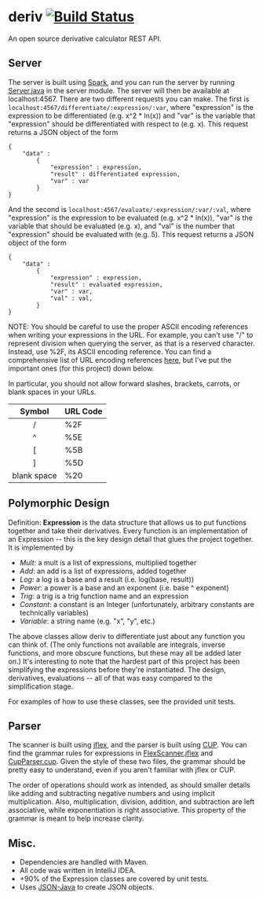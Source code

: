 # deriv [![Build Status](https://travis-ci.com/horeilly1101/deriv.svg?branch=master)](https://travis-ci.com/horeilly1101/deriv)

An open source derivative calculator REST API.

## Server

The server is built using [Spark](http://sparkjava.com/), and you can run the server by running 
[Server.java](src/main/java/com/deriv/server/Server.java) in the server module. The server will then be available
at localhost:4567. There are two different requests you can make. The first is
`localhost:4567/differentiate/:expression/:var`, where "expression" is the expression to be differentiated 
(e.g. x^2 * ln(x)) and "var" is the variable that "expression" should be differentiated with respect to (e.g. x). 
This request returns a JSON object of the form

    { 
        "data" :   
            {  
                "expression" : expression,
                "result" : differentiated expression,
                "var" : var 
            }
    }
    
And the second is `localhost:4567/evaluate/:expression/:var/:val`, where "expression" is the expression to be 
evaluated (e.g. x^2 * ln(x)), "var" is the variable that should be evaluated (e.g. x), and "val" is the number 
that "expression" should be evaluated with (e.g. 5). This request returns a JSON object of the form
              
    { 
        "data" :   
            {  
                "expression" : expression,
                "result" : evaluated expression,
                "var" : var,
                "val" : val, 
            }
    }
    
NOTE: You should be careful to use the proper ASCII encoding references when writing your expressions in the URL.
For example, you can't use "/" to represent division when querying the server, as that is a reserved character.
Instead, use %2F, its ASCII encoding reference. You can find a comprehensive list of URL encoding references
[here](https://www.w3schools.com/tags/ref_urlencode.asp), but I've put the important ones (for this project) down
below.

In particular, you should not allow forward slashes, brackets, carrots, or blank spaces in your URLs.

|    Symbol   | URL Code |
|:-----------:|----------|
|      /      |    %2F   |
|      ^      |    %5E   |
|      [      |    %5B   |
|      ]      |    %5D   |
| blank space |    %20   |

## Polymorphic Design

Definition: **Expression** is the data structure that allows us to put functions together and take their 
derivatives. Every function is an implementation of an Expression -- this is the key design detail that glues 
the project together. It is implemented by

- *Mult*: a mult is a list of expressions, multiplied together
- *Add*: an add is a list of expressions, added together
- *Log*: a log is a base and a result (i.e. log(base, result))
- *Power*: a power is a base and an exponent (i.e. base ^ exponent)
- *Trig*: a trig is a trig function name and an expression
- *Constant*: a constant is an Integer (unfortunately, arbitrary constants are technically variables)
- *Variable*: a string name (e.g. "x", "y", etc.)

The above classes allow deriv to differentiate just about any function you can think of. (The only functions not
available are integrals, inverse functions, and more obscure functions, but these may all be added later on.) It's
interesting to note that the hardest part of this project has been simplifying the expressions before they're
instantiated. The design, derivatives, evaluations -- all of that was easy compared to the simplification stage.

For examples of how to use these classes, see the provided unit tests.

## Parser

The scanner is built using [jflex](http://jflex.de/manual.html), and the parser is built using 
[CUP](http://jflex.de/manual.html). You can find the grammar rules for expressions in 
[FlexScanner.jflex](src/main/jflex/com/deriv/parser/FlexScanner.jflex) and 
[CupParser.cup](src/main/cup/com/deriv/parser/CupParser.cup). Given the style of these two files, the 
grammar should be pretty easy to understand, even if you aren't familiar with jflex or CUP.

The order of operations should work as intended, as should smaller details like adding and subtracting
negative numbers and using implicit multiplication. Also, multiplication, division, addition, and 
subtraction are left associative, while exponentiation is right associative. This property of the 
grammar is meant to help increase clarity.

## Misc.

- Dependencies are handled with Maven.
- All code was written in IntelliJ IDEA.
- +90% of the Expression classes are covered by unit tests.
- Uses [JSON-Java](https://github.com/stleary/JSON-java) to create JSON objects.